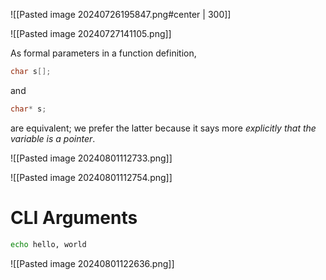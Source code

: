 
![[Pasted image 20240726195847.png#center | 300]]


![[Pasted image 20240727141105.png]]

As formal parameters in a function definition,
```c
char s[];
```
and
```c
char* s;
```
are equivalent; we prefer the latter because it says more *explicitly that the variable is a pointer*.

![[Pasted image 20240801112733.png]]

![[Pasted image 20240801112754.png]]

# CLI Arguments

```bash
echo hello, world
```

![[Pasted image 20240801122636.png]]